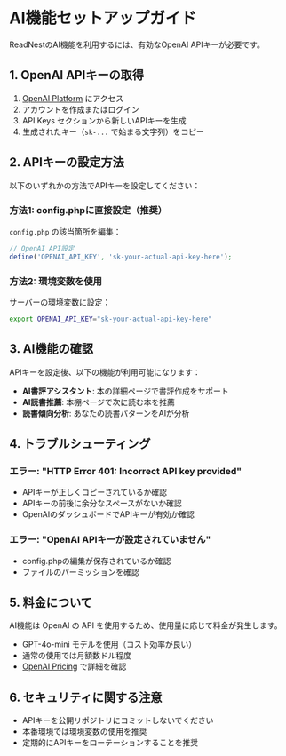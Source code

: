 # AI機能セットアップガイド

ReadNestのAI機能を利用するには、有効なOpenAI APIキーが必要です。

## 1. OpenAI APIキーの取得

1. [OpenAI Platform](https://platform.openai.com/) にアクセス
2. アカウントを作成またはログイン
3. API Keys セクションから新しいAPIキーを生成
4. 生成されたキー（`sk-...` で始まる文字列）をコピー

## 2. APIキーの設定方法

以下のいずれかの方法でAPIキーを設定してください：

### 方法1: config.phpに直接設定（推奨）

`config.php` の該当箇所を編集：

```php
// OpenAI API設定
define('OPENAI_API_KEY', 'sk-your-actual-api-key-here');
```

### 方法2: 環境変数を使用

サーバーの環境変数に設定：

```bash
export OPENAI_API_KEY="sk-your-actual-api-key-here"
```

## 3. AI機能の確認

APIキーを設定後、以下の機能が利用可能になります：

- **AI書評アシスタント**: 本の詳細ページで書評作成をサポート
- **AI読書推薦**: 本棚ページで次に読む本を推薦
- **読書傾向分析**: あなたの読書パターンをAIが分析

## 4. トラブルシューティング

### エラー: "HTTP Error 401: Incorrect API key provided"
- APIキーが正しくコピーされているか確認
- APIキーの前後に余分なスペースがないか確認
- OpenAIのダッシュボードでAPIキーが有効か確認

### エラー: "OpenAI APIキーが設定されていません"
- config.phpの編集が保存されているか確認
- ファイルのパーミッションを確認

## 5. 料金について

AI機能は OpenAI の API を使用するため、使用量に応じて料金が発生します。
- GPT-4o-mini モデルを使用（コスト効率が良い）
- 通常の使用では月額数ドル程度
- [OpenAI Pricing](https://openai.com/pricing) で詳細を確認

## 6. セキュリティに関する注意

- APIキーを公開リポジトリにコミットしないでください
- 本番環境では環境変数の使用を推奨
- 定期的にAPIキーをローテーションすることを推奨
